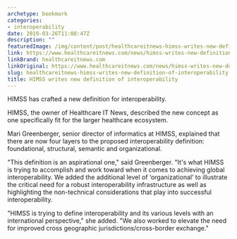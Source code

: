 ```yaml
---
archetype: bookmark
categories:
- interoperability
date: 2019-03-26T11:08:47Z
description: ""
featuredImage: /img/content/post/healthcareitnews-himss-writes-new-definition-of-interoperability.png
link: https://www.healthcareitnews.com/news/himss-writes-new-definition-interoperability
linkBrand: healthcareitnews.com
linkOriginal: https://www.healthcareitnews.com/news/himss-writes-new-definition-interoperability
slug: healthcareitnews-himss-writes-new-definition-of-interoperability
title: HIMSS writes new definition of interoperability
---
```

HIMSS has crafted a new definition for interoperability.

HIMSS, the owner of Healthcare IT News, described the new concept as one specifically fit for the larger healthcare ecosystem.

Mari Greenberger, senior director of informatics at HIMSS, explained that there are now four layers to the proposed interoperability definition: foundational, structural, semantic and organizational.

"This definition is an aspirational one," said Greenberger. "It's what HIMSS is trying to accomplish and work toward when it comes to achieving global interoperability. We added the additional level of ‘organizational’ to illustrate the critical need for a robust interoperability infrastructure as well as highlighting the non-technical considerations that play into successful interoperability.

"HIMSS is trying to define interoperability and its various levels with an international perspective," she added. "We also worked to elevate the need for improved cross geographic jurisdictions/cross-border exchange."


